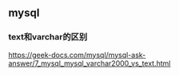 ## mysql

### text和varchar的区别

https://geek-docs.com/mysql/mysql-ask-answer/7_mysql_mysql_varchar2000_vs_text.html

